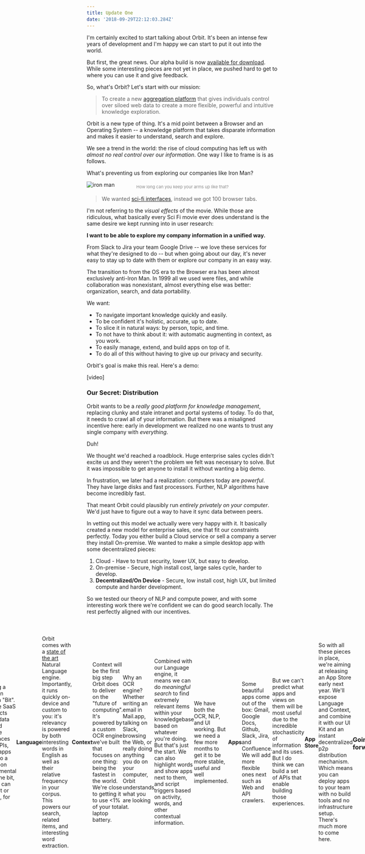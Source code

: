 ```yaml
---
title: Update One
date: '2018-09-29T22:12:03.284Z'
---
```


I'm certainly excited to start talking about Orbit. It's been an intense few years of development and I'm happy we can start to put it out into the world.

But first, the great news. Our alpha build is now [available for download](). While some interesting pieces are not yet in place, we pushed hard to get to where you can use it and give feedback.

So, what's Orbit? Let's start with our mission:

> To create a new [aggregation platform](https://stratechery.com/2017/defining-aggregators/) that gives individuals control over siloed web data to create a more flexible, powerful and intuitive knowledge exploration.

Orbit is a new type of thing. It's a mid point between a Browser and an Operating System -- a knowledge platform that takes disparate information and makes it easier to understand, search and explore.

We see a trend in the world: the rise of cloud computing has left us with _almost no real control over our information_. One way I like to frame is is as follows.

What's preventing us from exploring our companies like Iron Man?

![iron man](http://gradschoolguru.com/wp-content/uploads/2017/01/Iron-Man-Movie-Prologue-Hologram.jpg)

<div style="font-size: 11px; text-align: center; margin: -1.5rem 0 1rem; opacity: 0.5;">
  How long can you keep your arms up like that?
</div>

> We wanted [sci-fi interfaces](https://www.youtube.com/watch?v=PJqbivkm0Ms), instead we got 100 browser tabs.

I'm not referring to the _visual effects_ of the movie. While those are ridiculous, what basically every Sci Fi movie ever does understand is the same desire we kept running into in user research:

**I want to be able to explore my company information in a unified way.**

From Slack to Jira your team Google Drive -- we love these services for what they're designed to do -- but when going about our day, it's never easy to stay up to date with them or explore our company in an easy way.

The transition to from the OS era to the Browser era has been almost exclusively anti-Iron Man. In 1999 all we used were files, and while collaboration was nonexistant, almost everything else was better: organization, search, and data portability.

We want:

- To navigate important knowledge quickly and easily.
- To be confident it's holistic, accurate, up to date.
- To slice it in natural ways: by person, topic, and time.
- To not have to think about it: with automatic augmenting in context, as you work.
- To easily manage, extend, and build apps on top of it.
- To do all of this without having to give up our privacy and security.

Orbit's goal is make this real. Here's a demo:

[video]

### Our Secret: Distribution

Orbit wants to be a _really good platform for knowledge management_, replacing clunky and stale intranet and portal systems of today. To do that, it needs to crawl all of your information. But there was a misaligned incentive here: early in development we realized no one wants to trust any single company with _everything_.

Duh!

We thought we'd reached a roadblock. Huge enterprise sales cycles didn't excite us and they weren't the problem we felt was necessary to solve. But it was impossible to get anyone to install it without wanting a big demo.

In frustration, we later had a realization: computers today are _powerful_. They have large disks and fast processors. Further, NLP algorithms have become incredibly fast.

That meant Orbit could plausibly run _entirely privately on your computer_. We'd just have to figure out a way to have it sync data between peers.

In vetting out this model we actually were very happy with it. It basically created a new model for enterprise sales, one that fit our constraints perfectly. Today you either build a Cloud service or sell a company a server they install On-premise. We wanted to make a simple desktop app with some decentralized pieces:

1. Cloud - Have to trust security, lower UX, but easy to develop.
2. On-premise - Secure, high install cost, large sales cycle, harder to develop.
3. **Decentralized/On Device** - Secure, low install cost, high UX, but limited compute and harder development.

So we tested our theory of NLP and compute power, and with some interesting work there we're confident we can do good search locally. The rest perfectly aligned with our incentives.

<div style="margin: 2.5rem -20%; display: flex; align-items: center; justify-content: center;">
  <div style="margin: auto;  max-width: 100vw;">
    <img alt="On-Device = Data stays on your computer" src="./illustration.svg" />
  </img>
</div>

In english it just means you can try Orbit at no cost and with no risk. No data privacy issues, no time talking to sales, no complex installation. Just download the app.

This also aligns us in another way: it means **the product must actually be good**. It's the alignment we love as product developers, and solves what was a near-impossible distribution story for an early stage startup.

### The details

[Skip to the end](#going-forward) if you aren't interested in feature-level details! This section goes into some of what we've built and some that are in early development.

<div style="width: 480px; border-radius: 20px; overflow: hidden; position: absolute; right: -520px;">
  <img alt="Orbit Home" src="./home.jpg" />
</div>

#### Home

The Orbit Home is a flexible unified search and exploration tool for your data. For now it's a lot like Spotlight with some recent activity and a directory of people.

> Option+Space opens Orbit Home

#### Bit

We're calling a "file" in orbit a "Bit". Where SaaS products have data behind unique interfaces and APIs, Orbit apps sync to a common fundamental unit: the bit, which can be text or HTML, for now.

#### Language

Orbit comes with a [state of the art](https://arxiv.org/pdf/1803.08493.pdf) Natural Language engine. Importantly, it runs quickly on-device and custom to you: it's relevancy is powered by both interesting words in English as well as their relative frequency in your corpus. This powers our search, related items, and interesting word extraction.

#### Context

Context will be the first big step Orbit does to deliver on the "future of computing". It's powered by a custom OCR engine we've built that focuses on one thing: being the fastest in the world. We're close to getting it to use <1% of your total laptop battery.

Why an OCR engine? Whether writing an email in Mail.app, talking on Slack, browsing the Web, or really doing anything you do on your computer, Orbit understands what you are looking at.

Combined with our Language engine, it means we can do _meaningful search_ to find extremely relevant items within your knowledgebase based on whatever you're doing. But that's just the start. We can also highlight words and show apps next to them, and script triggers based on activity, words, and other contextual information.

We have both the OCR, NLP, and UI working. But we need a few more months to get it to be more stable, useful and well implemented.

#### Apps

Some beautiful apps come out of the box: Gmail, Google Docs, Github, Slack, Jira, and Confluence. We will add more flexible ones next such as Web and API crawlers.

<div style="display: flex; flex-flow: row; height: 120px; max-width: 100%; justify-content: space-between; padding: 30px 0;">
  <img class="icon" src="./icons/gdrive.svg" />
  <img class="icon" src="./icons/github.svg" />
  <img class="icon" src="./icons/gmail.svg" />
  <img class="icon" src="./icons/jira.svg" />
  <img class="icon" src="./icons/confluence.svg" />
  <img class="icon" src="./icons/slack.svg" />
</div>

But we can't predict what apps and views on them will be most useful due to the incredible stochasticity of information and its uses. But I do think we can build a set of APIs that enable building those experiences.

#### App Store

So with all these pieces in place, we're aiming at releasing an App Store early next year. We'll expose Language and Context, and combine it with our UI Kit and an instant decentralized p2p distribution mechanism. Which means you can deploy apps to your team with no build tools and no infrastructure setup. There's much more to come here.

### Going forward

There's a lot more I'd like to write, but I think is more than enough to start. I'll end with something that will risk sounding cliché:

The biggest feature of Orbit is trust. If you don't feel it will respect your privacy in the long run, it wont get off the ground. Much like a Browser or Operating System, it should be a fundamental tool you trust to handle sensitive information.

We've designed it in the only way we know that guarantees that for now: by never sending data off your device. As we go decentralized we'll have to continue to make good security decisions.

Of course, trust doesn't matter if your product doesn't meet real needs. The next feed months will be exciting as we attempt to do that. I'm happy to have you on board early, and your feedback will be the most important part of ensuring that!

[Here is my email](nate@tryorbit.com). Please send me any and all inquiries, requests and bugs.

[Here is our roadmap](). We will update it about once a week.

[Here is our Slack room](). Please do join for more unstructured discussion.

I am very excited to start sharing progress with you all.

<br />

